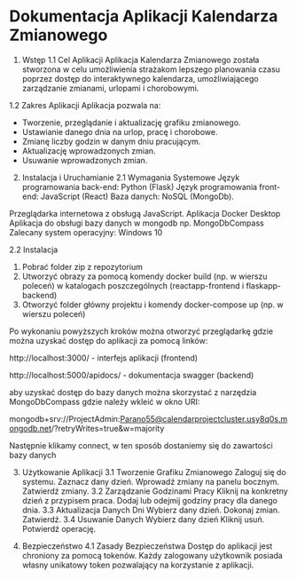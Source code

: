 ﻿# Dokumentacja Aplikacji Kalendarza Zmianowego

 1. Wstęp
1.1 Cel Aplikacji
Aplikacja Kalendarza Zmianowego została stworzona w celu umożliwienia strażakom lepszego planowania czasu poprzez dostęp do interaktywnego kalendarza, umożliwiającego zarządzanie zmianami, urlopami i chorobowymi.

1.2 Zakres Aplikacji
Aplikacja pozwala na:
- Tworzenie, przeglądanie i aktualizację grafiku zmianowego.
- Ustawianie danego dnia na urlop, pracę i chorobowe.
- Zmianę liczby godzin w danym dniu pracującym.
- Aktualizację wprowadzonych zmian.
- Usuwanie wprowadzonych zmian.

2. Instalacja i Uruchamianie
2.1 Wymagania Systemowe
Język programowania back-end: Python (Flask)
Język programowania front-end: JavaScript (React)
Baza danych: NoSQL (MongoDb).




Przeglądarka internetowa z obsługą JavaScript.
Aplikacja Docker Desktop
Aplikacja do obsługi bazy danych w mongodb np. MongoDbCompass
Zalecany system operacyjny: Windows 10



2.2 Instalacja
1. Pobrać folder zip z repozytorium
2. Utworzyć obrazy za pomocą komendy docker build (np. w wierszu poleceń) w katalogach poszczególnych (reactapp-frontend i flaskapp-backend)
3. Otworzyć folder główny projektu i komendy docker-compose up (np. w wierszu poleceń)

Po wykonaniu powyższych kroków można otworzyć przeglądarkę gdzie można uzyskać dostęp do aplikacji za pomocą linków:

http://localhost:3000/ - interfejs aplikacji (frontend)

http://localhost:5000/apidocs/ - dokumentacja swagger (backend)

aby uzyskać dostęp do bazy danych można skorzystać z narzędzia MongoDbCompass gdzie należy wkleić w okno URI:

mongodb+srv://ProjectAdmin:Parano55@calendarprojectcluster.usy8q0s.mongodb.net/?retryWrites=true&w=majority

Następnie klikamy connect, w ten sposób dostaniemy się do zawartości bazy danych







3. Użytkowanie Aplikacji
3.1 Tworzenie Grafiku Zmianowego
Zaloguj się do systemu.
Zaznacz dany dzień.
Wprowadź zmiany na panelu bocznym.
Zatwierdź zmiany.
3.2 Zarządzanie Godzinami Pracy
Kliknij na konkretny dzień z przypisem praca.
Dodaj lub odejmij godziny pracy dla danego dnia.
3.3 Aktualizacja Danych Dni
Wybierz dany dzień.
Dokonaj zmian.
Zatwierdź.
3.4 Usuwanie Danych
Wybierz dany dzień
Kliknij usuń.
Potwierdź operację.

4. Bezpieczeństwo
4.1 Zasady Bezpieczeństwa
Dostęp do aplikacji jest chroniony za pomocą tokenów.
Każdy zalogowany użytkownik posiada własny unikatowy token pozwalający na korzystanie z aplikacji.

